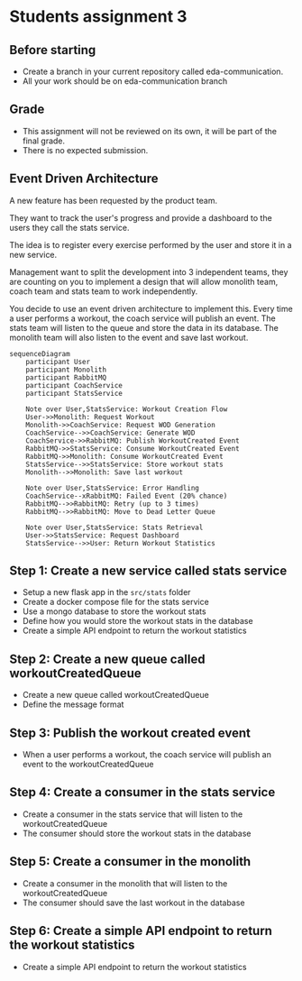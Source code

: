 # Students assignment 3

## Before starting

- Create a branch in your current repository called eda-communication.
- All your work should be on eda-communication branch

## Grade

- This assignment will not be reviewed on its own, it will be part of the final grade.
- There is no expected submission.

## Event Driven Architecture

A new feature has been requested by the product team.

They want to track the user's progress and provide a dashboard to the users they call the stats service.

The idea is to register every exercise performed by the user and store it in a new service.

Management want to split the development into 3 independent teams, they are counting on you to implement a design that will allow monolith team, coach team and stats team to work independently.

You decide to use an event driven architecture to implement this. Every time a user performs a workout, the coach service will publish an event. The stats team will listen to the queue and store the data in its database. The monolith team will also listen to the event and save last workout.

```mermaid
sequenceDiagram
    participant User
    participant Monolith
    participant RabbitMQ
    participant CoachService
    participant StatsService

    Note over User,StatsService: Workout Creation Flow
    User->>Monolith: Request Workout
    Monolith->>CoachService: Request WOD Generation
    CoachService-->>CoachService: Generate WOD
    CoachService->>RabbitMQ: Publish WorkoutCreated Event
    RabbitMQ->>StatsService: Consume WorkoutCreated Event
    RabbitMQ->>Monolith: Consume WorkoutCreated Event
    StatsService-->>StatsService: Store workout stats
    Monolith-->>Monolith: Save last workout

    Note over User,StatsService: Error Handling
    CoachService--xRabbitMQ: Failed Event (20% chance)
    RabbitMQ-->>RabbitMQ: Retry (up to 3 times)
    RabbitMQ-->>RabbitMQ: Move to Dead Letter Queue

    Note over User,StatsService: Stats Retrieval
    User->>StatsService: Request Dashboard
    StatsService-->>User: Return Workout Statistics
```

## Step 1: Create a new service called stats service

- Setup a new flask app in the `src/stats` folder
- Create a docker compose file for the stats service
- Use a mongo database to store the workout stats
- Define how you would store the workout stats in the database
- Create a simple API endpoint to return the workout statistics

## Step 2: Create a new queue called workoutCreatedQueue

- Create a new queue called workoutCreatedQueue
- Define the message format

## Step 3: Publish the workout created event

- When a user performs a workout, the coach service will publish an event to the workoutCreatedQueue

## Step 4: Create a consumer in the stats service

- Create a consumer in the stats service that will listen to the workoutCreatedQueue
- The consumer should store the workout stats in the database

## Step 5: Create a consumer in the monolith

- Create a consumer in the monolith that will listen to the workoutCreatedQueue
- The consumer should save the last workout in the database

## Step 6: Create a simple API endpoint to return the workout statistics

- Create a simple API endpoint to return the workout statistics
